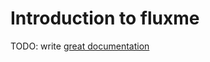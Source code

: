 # Introduction to fluxme

TODO: write [great documentation](http://jacobian.org/writing/what-to-write/)
